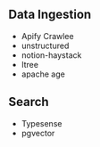 ## Data Ingestion

- Apify Crawlee
- unstructured
- notion-haystack
- ltree
- apache age

## Search

- Typesense
- pgvector